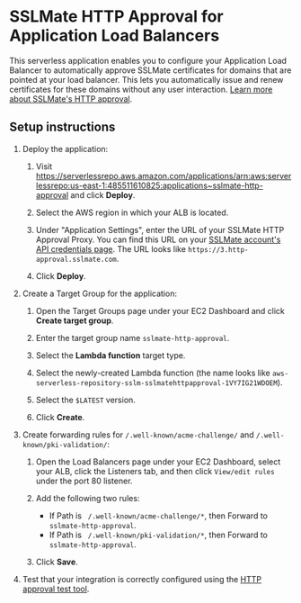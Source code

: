 # SSLMate HTTP Approval for Application Load Balancers

This serverless application enables you to configure your Application
Load Balancer to automatically approve SSLMate certificates for
domains that are pointed at your load balancer.  This lets you
automatically issue and renew certificates for these domains without any
user interaction.  [Learn more about SSLMate's HTTP approval](https://sslmate.com/help/approval/http).


## Setup instructions

1. Deploy the application:

	1. Visit <https://serverlessrepo.aws.amazon.com/applications/arn:aws:serverlessrepo:us-east-1:485511610825:applications~sslmate-http-approval> and click **Deploy**.

	2. Select the AWS region in which your ALB is located.

	3. Under "Application Settings", enter the URL of your SSLMate HTTP
	Approval Proxy.  You can find this URL on your [SSLMate account's API
	credentials page](https://sslmate.com/account/api_credentials).  The URL
	looks like `https://3.http-approval.sslmate.com`.

	4. Click **Deploy**.

2. Create a Target Group for the application:

	1. Open the Target Groups page under your EC2 Dashboard and click **Create target group**.

	2. Enter the target group name `sslmate-http-approval`.
	
	3. Select the **Lambda function** target type.
	
	4. Select the newly-created Lambda function (the name looks like `aws-serverless-repository-sslm-sslmatehttpapproval-1VY7IG21WDOEM`).
	
	5. Select the `$LATEST` version.

	6. Click **Create**.

3. Create forwarding rules for `/.well-known/acme-challenge/` and `/.well-known/pki-validation/`:

	1. Open the Load Balancers page under your EC2 Dashboard, select your ALB, click the Listeners tab,
	and then click `View/edit rules` under the port 80 listener.

	2. Add the following two rules:

		* If Path is ` /.well-known/acme-challenge/*`, then Forward to `sslmate-http-approval`.
		* If Path is ` /.well-known/pki-validation/*`, then Forward to `sslmate-http-approval`.

	3. Click **Save**.

4. Test that your integration is correctly configured using the [HTTP approval test tool](https://sslmate.com/account/http_approval).
